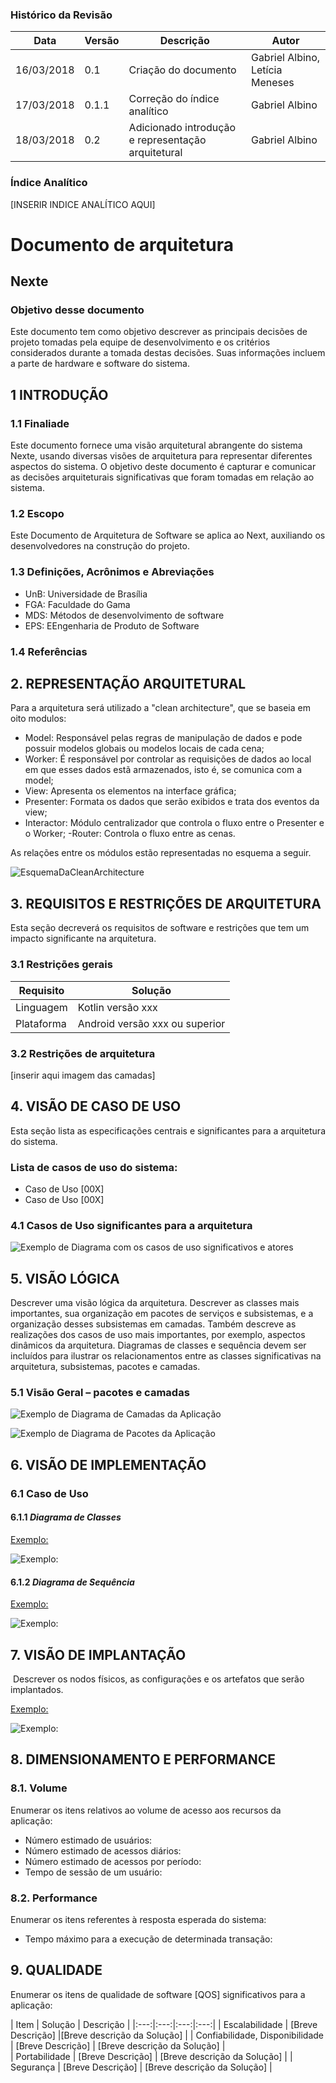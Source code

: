 ### Histórico da Revisão
| Data | Versão | Descrição | Autor |
|---|---|---|---|
| 16/03/2018| 0.1 |Criação do documento | Gabriel Albino, Letícia Meneses |
| 17/03/2018| 0.1.1 |Correção do índice analítico | Gabriel Albino |
| 18/03/2018| 0.2 |Adicionado introdução e representação arquitetural | Gabriel Albino |



### Índice Analítico
[INSERIR INDICE ANALÍTICO AQUI]

# Documento de arquitetura

## Nexte

### Objetivo desse documento

Este documento tem como objetivo descrever as principais decisões de projeto tomadas pela equipe de
desenvolvimento e os critérios considerados durante a tomada destas decisões. Suas informações incluem a
parte de hardware e software do sistema.

## 1 INTRODUÇÃO

### 1.1 Finaliade
Este documento fornece uma visão arquitetural abrangente do sistema Nexte,
usando diversas visões de arquitetura para representar diferentes aspectos do sistema. O objetivo
deste documento é capturar e comunicar as decisões arquiteturais significativas que foram tomadas
em relação ao sistema.

### 1.2 Escopo
Este Documento de Arquitetura de Software se aplica ao Next, auxiliando os desenvolvedores na construção do projeto. 

### 1.3 Definições, Acrônimos e Abreviações
- UnB: Universidade de Brasília
- FGA: Faculdade do Gama
- MDS: Métodos de desenvolvimento de software
- EPS: EEngenharia de Produto de Software


### 1.4 Referências

## 2. REPRESENTAÇÃO ARQUITETURAL

Para a arquitetura será utilizado a "clean architecture", que se baseia em oito modulos:
- Model: Responsável pelas regras de manipulação de dados e pode possuir modelos globais ou modelos locais de cada cena;
- Worker: É responsável por controlar as requisições de dados ao local em que esses dados estã armazenados, isto é, se comunica com a model;
- View: Apresenta os elementos na interface gráfica;
- Presenter: Formata os dados que serão exibidos e trata dos eventos da view;
- Interactor: Módulo centralizador que controla o fluxo entre o Presenter e o Worker;
-Router: Controla o fluxo entre as cenas.

As relações entre os módulos estão representadas no esquema a seguir.

![EsquemaDaCleanArchitecture](https://github.com/fga-gpp-mds/2018.1-Grupo4/blob/master/Docs/Images/architectureScheme.jpg?raw=true)

## 3. REQUISITOS E RESTRIÇÕES DE ARQUITETURA

Esta seção  decreverá os requisitos de software e restrições que tem um impacto significante na
arquitetura.

### 3.1 Restrições gerais
|Requisito|Solução|
|---|---|
|Linguagem  | Kotlin versão xxx |
|Plataforma| Android versão xxx ou superior|

### 3.2 Restrições de arquitetura
[inserir aqui imagem das camadas]

## 4. VISÃO DE CASO DE USO

Esta seção lista as especificações centrais e significantes para a arquitetura do sistema.
### Lista de casos de uso do sistema:
- Caso de Uso [00X]
- Caso de Uso [00X]

### 4.1 Casos de Uso significantes para a arquitetura
![Exemplo de Diagrama com os casos de uso significativos e atores](https://i.imgur.com/uob7Xn4.png)

## 5. VISÃO LÓGICA
Descrever uma visão lógica da arquitetura. Descrever as classes mais importantes, sua
organização em pacotes de serviços e subsistemas, e a organização desses subsistemas em
camadas. Também descreve as realizações dos casos de uso mais importantes, por exemplo,
aspectos dinâmicos da arquitetura. Diagramas de classes e sequência devem ser incluídos para
ilustrar os relacionamentos entre as classes significativas na arquitetura, subsistemas, pacotes e
camadas. 

### 5.1 Visão Geral – pacotes e camadas 

![ Exemplo de Diagrama de Camadas da Aplicação](https://i.imgur.com/f7Y7Tdg.png) 

![ Exemplo de Diagrama de Pacotes da Aplicação ](https://i.imgur.com/9paYDxg.png)



## 6. VISÃO DE IMPLEMENTAÇÃO
 
### 6.1 Caso de Uso
 
#### 6.1.1  *Diagrama de Classes*
[Exemplo:](https://wandersonalvesdev.files.wordpress.com/2013/02/diagrma-classe.png)
 
![Exemplo:](https://wandersonalvesdev.files.wordpress.com/2013/02/diagrma-classe.png)
 
#### 6.1.2 *Diagrama de Sequência*
[Exemplo:](https://camo.githubusercontent.com/4cc153d724bbed2843bfb19e638477a7c504b9c9/687474703a2f2f692e696d6775722e636f6d2f517868526875322e706e67)
 
![Exemplo:](https://camo.githubusercontent.com/4cc153d724bbed2843bfb19e638477a7c504b9c9/687474703a2f2f692e696d6775722e636f6d2f517868526875322e706e67)
 
 
 
## 7. VISÃO DE IMPLANTAÇÃO
 
​ Descrever os nodos físicos, as configurações e os artefatos que serão implantados.
 
 
 
[Exemplo:](https://d2slcw3kip6qmk.cloudfront.net/marketing/pages/chart/uml/deployment-diagram/deployment-diagram-example-700x412.jpeg)
 
 
 
![Exemplo:](https://d2slcw3kip6qmk.cloudfront.net/marketing/pages/chart/uml/deployment-diagram/deployment-diagram-example-700x412.jpeg)
 
 
 
 
 
## 8. DIMENSIONAMENTO E PERFORMANCE
 
### 8.1. Volume
Enumerar os itens relativos ao volume de acesso aos recursos da aplicação:
 
* Número estimado de usuários:
* Número estimado de acessos diários:
* Número estimado de acessos por período:
* Tempo de sessão de um usuário:
 
### 8.2. Performance
Enumerar os itens referentes à resposta esperada do sistema:
 
* Tempo máximo para a execução de determinada transação:
 
 
## 9. QUALIDADE
Enumerar os itens de qualidade de software [QOS] significativos para a aplicação:
 
| Item  | Solução  | Descrição  |
|:---:|:---:|:---:|:---:|
|  Escalabilidade | [Breve Descrição]  |[Breve descrição da Solução]   |
|  Confiabilidade, Disponibilidade | [Breve Descrição]  | [Breve descrição da Solução]  |  
| Portabilidade  | [Breve Descrição]  |  [Breve descrição da Solução] |
| Segurança  | [Breve Descrição]  |  [Breve descrição da Solução] |